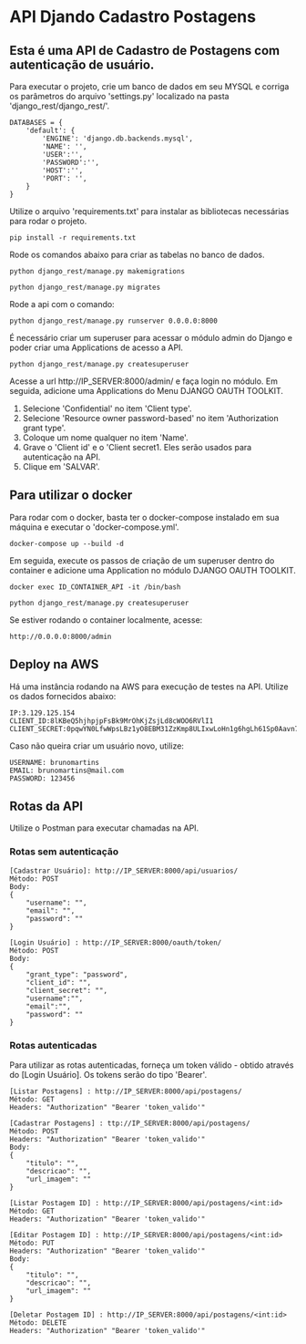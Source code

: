 # API Djando Cadastro Postagens

## Esta é uma API de Cadastro de Postagens com autenticação de usuário.

Para executar o projeto, crie um banco de dados em seu MYSQL e corriga os parâmetros do arquivo 'settings.py' localizado na pasta 'django_rest/django_rest/'.
```
DATABASES = {
    'default': {
        'ENGINE': 'django.db.backends.mysql',
        'NAME': '',
        'USER':'',
        'PASSWORD':'',
        'HOST':'',
        'PORT': '',
    }
}
```

Utilize o arquivo 'requirements.txt' para instalar as bibliotecas necessárias para rodar o projeto.
```
pip install -r requirements.txt
```

Rode os comandos abaixo para criar as tabelas no banco de dados.
```
python django_rest/manage.py makemigrations
```
```
python django_rest/manage.py migrates
```

Rode a api com o comando:
```
python django_rest/manage.py runserver 0.0.0.0:8000
```

É necessário criar um superuser para acessar o  módulo admin do Django e poder criar uma Applications de acesso a API.
```  
python django_rest/manage.py createsuperuser
```

Acesse a url http://IP_SERVER:8000/admin/ e faça login no módulo. Em seguida, adicione uma Applications do Menu DJANGO OAUTH TOOLKIT.

1. Selecione 'Confidential' no item 'Client type'.
2. Selecione 'Resource owner password-based' no item 'Authorization grant type'.
3. Coloque um nome qualquer no item 'Name'.
4. Grave o 'Client id' e o 'Client secret1. Eles serão usados para autenticação na API.
5. Clique em 'SALVAR'.

## Para utilizar o docker

Para rodar com o docker, basta ter o docker-compose instalado em sua máquina e executar o 'docker-compose.yml'.

```
docker-compose up --build -d
```

Em seguida, execute os passos de criação de um superuser dentro do container e adicione uma Application no módulo DJANGO OAUTH TOOLKIT. 

```
docker exec ID_CONTAINER_API -it /bin/bash
```
```
python django_rest/manage.py createsuperuser
```

Se estiver rodando o container localmente, acesse:
```
http://0.0.0.0:8000/admin
```

## Deploy na AWS
Há uma instância rodando na AWS para execução de testes na API. Utilize os dados fornecidos abaixo: 
```
IP:3.129.125.154
CLIENT_ID:8lKBeQ5hjhpjpFsBk9MrOhKjZsjLd8cWOO6RVlI1
CLIENT_SECRET:0pqwYN0LfwWpsLBz1yO8EBM31ZzKmp8ULIxwLoHn1g6hgLh61Sp0Aavn71VtHDUvqVV7ZDyTQRvubxWWR2s3WFsCJ5plEW2j79CgVK8ChyGafMqpILpzm0pkm1LRmbOQ
```

Caso não queira criar um usuário novo, utilize:
```
USERNAME: brunomartins
EMAIL: brunomartins@mail.com
PASSWORD: 123456
```

## Rotas da API
Utilize o Postman para executar chamadas na API.
### Rotas sem autenticação
```
[Cadastrar Usuário]: http://IP_SERVER:8000/api/usuarios/
Método: POST
Body:
{
	"username": "",
	"email": "",
	"password": ""
}
```

```
[Login Usuário] : http://IP_SERVER:8000/oauth/token/
Método: POST
Body:
{
	"grant_type": "password",
	"client_id": "",
	"client_secret": "",
	"username":"",
	"email":"",
	"password": ""
}
```

### Rotas autenticadas
Para utilizar as rotas autenticadas, forneça um token válido - obtido através do [Login Usuário]. Os tokens serão do tipo 'Bearer'.

```
[Listar Postagens] : http://IP_SERVER:8000/api/postagens/
Método: GET
Headers: "Authorization" "Bearer 'token_valido'"
```

```
[Cadastrar Postagens] : ttp://IP_SERVER:8000/api/postagens/
Método: POST
Headers: "Authorization" "Bearer 'token_valido'"
Body:
{
    "titulo": "",
    "descricao": "",
    "url_imagem": ""
}
```

```
[Listar Postagem ID] : http://IP_SERVER:8000/api/postagens/<int:id>
Método: GET
Headers: "Authorization" "Bearer 'token_valido'"
```

```
[Editar Postagem ID] : http://IP_SERVER:8000/api/postagens/<int:id>
Método: PUT
Headers: "Authorization" "Bearer 'token_valido'"
Body:
{
    "titulo": "",
    "descricao": "",
    "url_imagem": ""
}
```

```
[Deletar Postagem ID] : http://IP_SERVER:8000/api/postagens/<int:id>
Método: DELETE
Headers: "Authorization" "Bearer 'token_valido'"
```